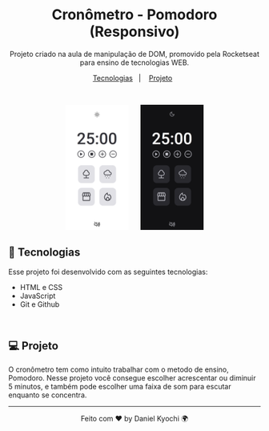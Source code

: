 <h1 align="center"> Cronômetro - Pomodoro (Responsivo) </h1>

<p align="center">
Projeto criado na aula de manipulação de DOM, promovido pela Rocketseat para ensino de tecnologias WEB.
</p>

<p align="center">
  <a href="#-tecnologias">Tecnologias</a>&nbsp;&nbsp;&nbsp;|&nbsp;&nbsp;&nbsp;
  <a href="#-projeto">Projeto</a>&nbsp;&nbsp;
</p>
<br>

<p align="center" >
  <img style="margin-right: 20px;" alt="cronômetro" src=".github/preview.png" width="25%">
  <img alt="cronômetro" src=".github/previewDark.png" width="25%">
</p>

## 🚀 Tecnologias

Esse projeto foi desenvolvido com as seguintes tecnologias:

- HTML e CSS
- JavaScript
- Git e Github

<br>

## 💻 Projeto

O cronômetro tem como intuito trabalhar com o metodo de ensino, Pomodoro. Nesse projeto você consegue escolher acrescentar ou diminuir 5 minutos, e também pode escolher uma faixa de som para escutar enquanto se concentra.

---

<p align="center">Feito com ♥ by Daniel Kyochi 🌍</p>
